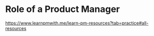 # Role of a Product Manager


https://www.learnpmwith.me/learn-pm-resources?tab=practice#all-resources


